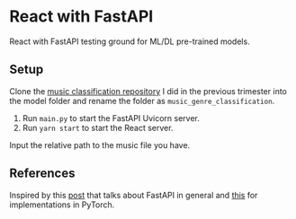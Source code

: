 # React with FastAPI

React with FastAPI testing ground for ML/DL pre-trained models.

## Setup

Clone the [music classification repository](https://github.com/nugglet/Music-Genre-Classification) I did in the previous trimester into the model folder and rename the folder as `music_genre_classification`.

1. Run `main.py` to start the FastAPI Uvicorn server.
2. Run `yarn start` to start the React server.

Input the relative path to the music file you have.

## References

Inspired by this [post](https://python.plainenglish.io/how-to-build-a-predictive-machine-learning-site-with-react-and-python-part-three-frontend-72c063e8716e) that talks about FastAPI in general and [this](https://medium.com/@mingc.me/deploying-pytorch-model-to-production-with-fastapi-in-cuda-supported-docker-c161cca68bb8) for implementations in PyTorch.
